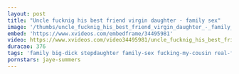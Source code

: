 ```yaml
---
layout: post
title: "Uncle fucknig his best friend virgin daughter - family sex"
image: '/thumbs/uncle_fucknig_his_best_friend_virgin_daughter_-_family_sex.jpg'
embed: 'https://www.xvideos.com/embedframe/34495981'
video: https://www.xvideos.com/video34495981/uncle_fucknig_his_best_friend_virgin_daughter_-_family_sex
duracao: 376
tags: 'family big-dick stepdaughter family-sex fucking-my-cousin real-family-sex roleplay-sex uncle-fucking teen-stepdaughter uncle-and-nice'
pornstars: jaye-summers
---
```

